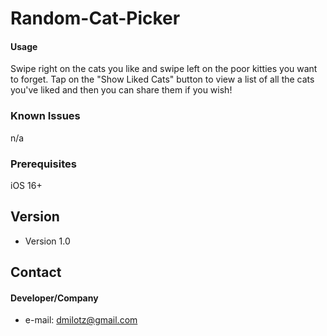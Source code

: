 # Random-Cat-Picker

#### Usage
Swipe right on the cats you like and swipe left on the poor kitties you want to forget. 
Tap on the "Show Liked Cats" button to view a list of all the cats you've liked and then you can share them if you wish!   

### Known Issues 
n/a

### Prerequisites
iOS 16+

## Version
* Version 1.0

## Contact
#### Developer/Company
* e-mail: dmilotz@gmail.com

